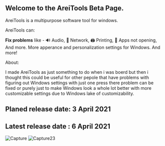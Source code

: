## Welcome to the AreiTools Beta Page. 

AreiTools is a multipurpose software tool for windows.

AreiTools can:

**Fix problems** like - 🔊 Audio, 📡 Network, 🖨️ Printing, 🎲 Apps not opening, And more. More apperance and personalization settings for Windows. And more!

About:

I made AreiTools as just something to do when i was boerd but then i thought this could be useful for other pepole that have problems with figuring out Windows settings with just one press there problem can be fixed or purely just to make Windows look a whole lot better with more customizable settings due to Windows lake of customizability.

## Planed release date: 3 April 2021
## Latest release date : 6 April 2021



![Capture](https://user-images.githubusercontent.com/80171286/112752629-dafbcc00-8fcb-11eb-8dc0-977da9f2f952.PNG)
![Capture23](https://user-images.githubusercontent.com/80171286/112768049-8bd48c00-9009-11eb-8d62-9d7b08918fbc.PNG)

